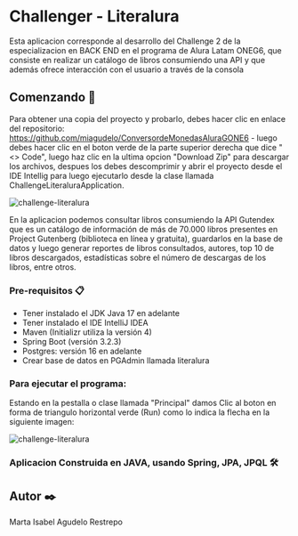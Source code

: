 # Challenger - Literalura

Esta aplicacion corresponde al desarrollo del Challenge 2 de la especializacion en BACK END en el programa de Alura Latam ONEG6, que consiste en realizar un catálogo de libros consumiendo una API y que además ofrece interacción con el usuario a través de la consola

## Comenzando 🚀

Para obtener una copia del proyecto y probarlo, debes hacer clic en enlace del repositorio: https://github.com/miagudelo/ConversordeMonedasAluraGONE6  - luego debes hacer clic en el boton verde de la parte superior derecha que dice "<> Code", luego haz clic en la ultima opcion "Download Zip" para descargar los archivos, despues los debes descomprimir y abrir el proyecto desde el IDE Intellig para luego ejecutarlo desde la clase llamada ChallengeLiteraluraApplication.

![challenge-literalura](https://i.postimg.cc/K89gvdr0/Presentacion-programa.jpg)


En la aplicacion podemos consultar libros consumiendo la API Gutendex  que es un catálogo de información de más de 70.000 libros presentes en Project Gutenberg (biblioteca en línea y gratuita), guardarlos en la base de datos y luego generar reportes de libros consultados, autores, top 10 de libros descargados, estadísticas sobre el número de descargas de los libros, entre otros.


### Pre-requisitos 📋

- Tener instalado el JDK Java 17 en adelante
- Tener instalado el IDE IntelliJ IDEA
- Maven (Initializr utiliza la versión 4)
- Spring Boot (versión 3.2.3)
- Postgres: versión 16 en adelante
- Crear base de datos en PGAdmin llamada literalura

### Para ejecutar el programa:
 Estando en la pestalla o clase llamada "Principal" damos Clic al boton en forma de triangulo horizontal verde (Run) como lo indica la flecha en la siguiente imagen:

![challenge-literalura](https://i.postimg.cc/m2fYvf8M/Ejecucion-programa.jpg)

### Aplicacion Construida en JAVA, usando Spring, JPA, JPQL  🛠️


## Autor ✒️

Marta Isabel Agudelo Restrepo

